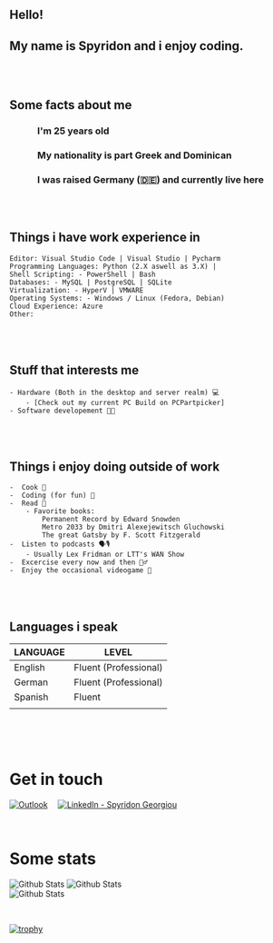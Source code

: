 
<!--[![Profile Views](https://komarev.com/ghpvc/?username=david-kariuki&color=red)](#) -->

## Hello!
## My name is Spyridon and i enjoy coding.<br>

## <br><br>   **Some facts about me**<br>

### &emsp;&emsp;&emsp;**I'm 25 years old**&emsp;&emsp;&nbsp;<br>
### &emsp;&emsp;&emsp;**My nationality is part Greek and Dominican**&emsp;&emsp;&nbsp;<br>
### &emsp;&emsp;&emsp;**I was raised Germany (🇩🇪) and currently live here**&emsp;&emsp;&nbsp; <br>

## <br><br> **Things i have work experience in**<br>


    Editor: Visual Studio Code | Visual Studio | Pycharm 
    Programming Languages: Python (2.X aswell as 3.X) | 
    Shell Scripting: - PowerShell | Bash
    Databases: - MySQL | PostgreSQL | SQLite
    Virtualization: - HyperV | VMWARE
    Operating Systems: - Windows / Linux (Fedora, Debian)
    Cloud Experience: Azure
    Other: 
             


## <br><br>**Stuff that interests me**<br>
    
    - Hardware (Both in the desktop and server realm) 💻
        - [Check out my current PC Build on PCPartpicker]
    - Software developement 👨‍💻

## <br><br>  **Things i enjoy doing outside of work**<br>
    
    -  Cook 🍝
    -  Coding (for fun) 🤖
    -  Read 📖
        - Favorite books:
            Permanent Record by Edward Snowden 
            Metro 2033 by Dmitri Alexejewitsch Gluchowski
            The great Gatsby by F. Scott Fitzgerald
    -  Listen to podcasts 🗣🎙
        - Usually Lex Fridman or LTT's WAN Show
    -  Excercise every now and then 🏋️‍♂️
    -  Enjoy the occasional videogame 👾

## <br><br> **Languages i speak** <br>
|LANGUAGE|LEVEL|
|-|-|
| English | Fluent (Professional) |
| German | Fluent (Professional) |
| Spanish | Fluent |
|||


# <br><br>  **Get in touch**<br>
[![Outlook](https://img.shields.io/badge/Microsoft_Outlook-0078D4?style=for-the-badge&logo=microsoft-outlook&logoColor=white)](mailto:spyridon.g@outlook.com) &emsp;[![LinkedIn - Spyridon Georgiou](https://img.shields.io/badge/LinkedIn-0077B5?style=for-the-badge&logo=linkedin&logoColor=white)](https://www.linkedin.com/in/spyridon-georgiou-98287223a/)&emsp;

<br>

# **Some stats**

![Github Stats](https://github-readme-stats.vercel.app/api?username=spyridongeorgiou&theme=light&hide_border=true&include_all_commits=true&count_private=true)
![Github Stats](https://github-readme-streak-stats.herokuapp.com/?user=spyridongeorgiou&theme=light&hide_border=true&fire=red&sideNums=red)<br/>
![Github Stats](https://github-readme-stats.vercel.app/api/top-langs/?username=spyridongeorgiou&theme=light&hide_border=false&include_all_commits=true&count_private=true&layout=compact&langs_count=10&include_private=true)

<!--
<br>

-->
<br>

[![trophy](https://github-profile-trophy.vercel.app/?username=spyridongeorgiou&margin-w=8)](https://github.com/ryo-ma/github-profile-trophy)